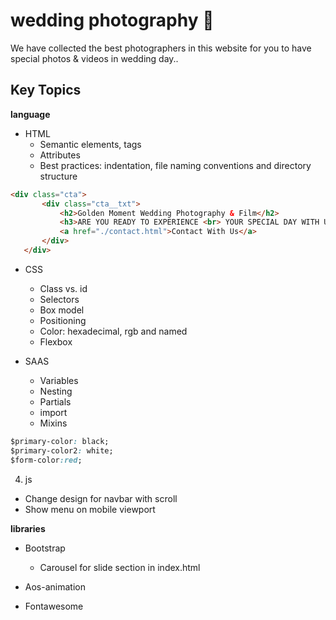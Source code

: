 # wedding photography 🎉
We have collected the best photographers in this website for you to have special photos & videos in wedding day..
## Key Topics

**language**
+ HTML
  + Semantic elements, tags
  + Attributes
  + Best practices: indentation, file naming conventions and directory structure
    
 ```html
<div class="cta">
        <div class="cta__txt">
            <h2>Golden Moment Wedding Photography & Film</h2>
            <h3>ARE YOU READY TO EXPERIENCE <br> YOUR SPECIAL DAY WITH US?</h3>
            <a href="./contact.html">Contact With Us</a>
        </div>
    </div>
 ```
+ CSS
  +  Class vs. id
  +  Selectors
  +  Box model
  +  Positioning
  +  Color: hexadecimal, rgb and named
  +  Flexbox

+ SAAS
  + Variables
  + Nesting
  + Partials
  + import
  + Mixins
```css
$primary-color: black;
$primary-color2: white;
$form-color:red;
```
4. js
  + Change design for navbar with scroll
  + Show menu on mobile viewport

**libraries**
+ Bootstrap
  + Carousel for slide section in index.html
 
+ Aos-animation
+ Fontawesome



